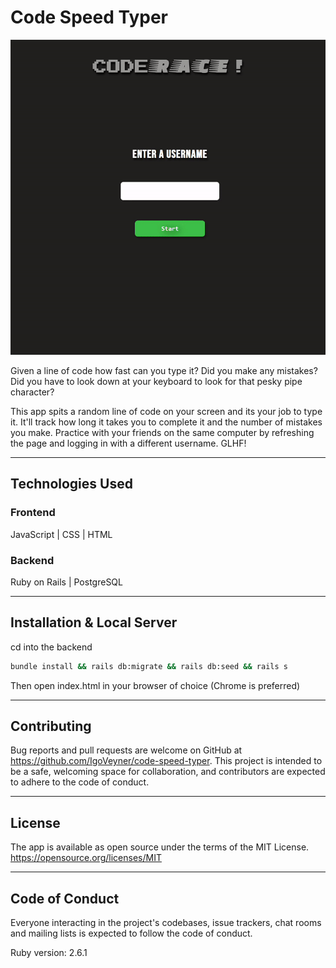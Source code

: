 # Code Speed Typer 
[![Site preview](frontend/assets/typing.gif)](https://code-race.netlify.app/)

Given a line of code how fast can you type it? Did you make any mistakes? Did you have to look down at your keyboard to look for that pesky pipe character? 

This app spits a random line of code on your screen and its your job to type it. It'll track how long it takes you to complete it and the number of mistakes you make. Practice with your friends on the same computer by refreshing the page and logging in with a different username. GLHF!

---
## Technologies Used

### Frontend
JavaScript | CSS | HTML

### Backend
Ruby on Rails | PostgreSQL

---
## Installation & Local Server
cd into the backend
```bash
bundle install && rails db:migrate && rails db:seed && rails s
```
Then open index.html in your browser of choice (Chrome is preferred)

---
## Contributing
Bug reports and pull requests are welcome on GitHub at https://github.com/IgoVeyner/code-speed-typer. This project is intended to be a safe, welcoming space for collaboration, and contributors are expected to adhere to the code of conduct.

---
## License
The app is available as open source under the terms of the MIT License. https://opensource.org/licenses/MIT

---
## Code of Conduct
Everyone interacting in the project's codebases, issue trackers, chat rooms and mailing lists is expected to follow the code of conduct.

Ruby version: 2.6.1
